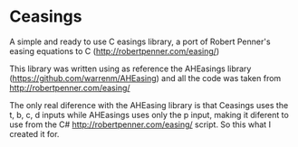 # Ceasings
A simple and ready to use C easings library,  a port of Robert Penner's easing equations to C (http://robertpenner.com/easing/)


This library was written using as reference the AHEasings library (https://github.com/warrenm/AHEasing) and
all the code was taken from http://robertpenner.com/easing/

The only real diference with the AHEasing library is that Ceasings uses the
t, b, c, d inputs while AHEasings uses only the p input, making it diferent
to use from the C# http://robertpenner.com/easing/ script. So this what I created it for. 




